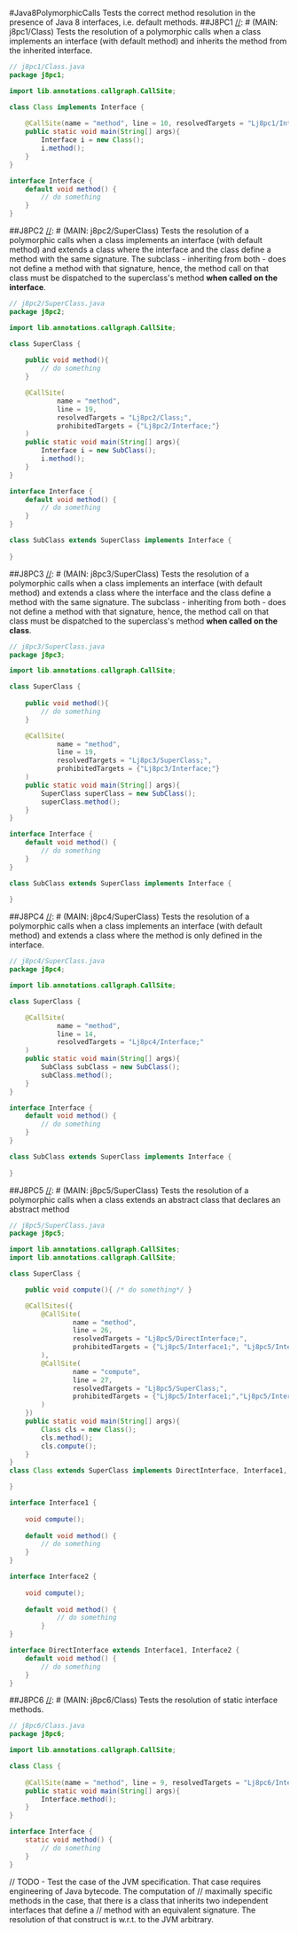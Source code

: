 #Java8PolymorphicCalls
Tests the correct method resolution in the presence of Java 8
interfaces, i.e. default methods.
##J8PC1
[//]: # (MAIN: j8pc1/Class)
Tests the resolution of a polymorphic calls when a class implements an interface (with default method) and 
inherits the method from the inherited interface.
```java
// j8pc1/Class.java
package j8pc1;

import lib.annotations.callgraph.CallSite;

class Class implements Interface {
    
    @CallSite(name = "method", line = 10, resolvedTargets = "Lj8pc1/Interface;")
    public static void main(String[] args){ 
        Interface i = new Class();
        i.method();
    }
}

interface Interface { 
    default void method() {
        // do something
    }
}
```
[//]: # (END)

##J8PC2
[//]: # (MAIN: j8pc2/SuperClass)
Tests the resolution of a polymorphic calls when a class implements an interface (with default method) and extends a class
where the interface and the class define a method with the same signature. The subclass - inheriting from both - does not
define a method with that signature, hence, the method call on that class must be dispatched to the superclass's method **when
called on the interface**. 
```java
// j8pc2/SuperClass.java
package j8pc2;

import lib.annotations.callgraph.CallSite;

class SuperClass {
    
    public void method(){
        // do something
    }

    @CallSite(
            name = "method",
            line = 19,
            resolvedTargets = "Lj8pc2/Class;",
            prohibitedTargets = {"Lj8pc2/Interface;"}
    )
    public static void main(String[] args){ 
        Interface i = new SubClass();
        i.method();
    }
}

interface Interface { 
    default void method() {
        // do something
    }
}

class SubClass extends SuperClass implements Interface {
    
}
```
[//]: # (END)

##J8PC3
[//]: # (MAIN: j8pc3/SuperClass)
Tests the resolution of a polymorphic calls when a class implements an interface (with default method) and extends a class
where the interface and the class define a method with the same signature. The subclass - inheriting from both - does not
define a method with that signature, hence, the method call on that class must be dispatched to the superclass's method **when
called on the class**. 
```java
// j8pc3/SuperClass.java
package j8pc3;

import lib.annotations.callgraph.CallSite;

class SuperClass {
    
    public void method(){
        // do something
    }

    @CallSite(
            name = "method",
            line = 19,
            resolvedTargets = "Lj8pc3/SuperClass;",
            prohibitedTargets = {"Lj8pc3/Interface;"}
    )
    public static void main(String[] args){ 
        SuperClass superClass = new SubClass();
        superClass.method();
    }
}

interface Interface { 
    default void method() {
        // do something
    }
}

class SubClass extends SuperClass implements Interface {
    
}
```
[//]: # (END)

##J8PC4
[//]: # (MAIN: j8pc4/SuperClass)
Tests the resolution of a polymorphic calls when a class implements an interface (with default method) and extends a class
where the method is only defined in the interface.
```java
// j8pc4/SuperClass.java
package j8pc4;

import lib.annotations.callgraph.CallSite;

class SuperClass {

    @CallSite(
            name = "method",
            line = 14,
            resolvedTargets = "Lj8pc4/Interface;"
    )
    public static void main(String[] args){ 
        SubClass subClass = new SubClass();
        subClass.method();
    }
}

interface Interface { 
    default void method() {
        // do something
    }
}

class SubClass extends SuperClass implements Interface {
    
}
```
[//]: # (END)

##J8PC5
[//]: # (MAIN: j8pc5/SuperClass)
Tests the resolution of a polymorphic calls when a class extends an abstract class that declares an abstract method
```java
// j8pc5/SuperClass.java
package j8pc5;

import lib.annotations.callgraph.CallSites;
import lib.annotations.callgraph.CallSite;

class SuperClass {

    public void compute(){ /* do something*/ }

    @CallSites({
        @CallSite(
                name = "method",
                line = 26,
                resolvedTargets = "Lj8pc5/DirectInterface;",
                prohibitedTargets = {"Lj8pc5/Interface1;", "Lj8pc5/Interface2;"}
        ),
        @CallSite(
                name = "compute",
                line = 27,
                resolvedTargets = "Lj8pc5/SuperClass;",
                prohibitedTargets = {"Lj8pc5/Interface1;","Lj8pc5/Interface2;"}
        )
    })
    public static void main(String[] args){ 
        Class cls = new Class();
        cls.method();
        cls.compute();
    }
}
class Class extends SuperClass implements DirectInterface, Interface1, Interface2 {

}

interface Interface1 {
    
    void compute();
    
    default void method() {
        // do something
    }
}

interface Interface2 {
    
    void compute();
    
    default void method() {
            // do something
        }
}

interface DirectInterface extends Interface1, Interface2 { 
    default void method() {
        // do something
    }
}
```
[//]: # (END)

##J8PC6
[//]: # (MAIN: j8pc6/Class)
Tests the resolution of static interface methods.
```java
// j8pc6/Class.java
package j8pc6;

import lib.annotations.callgraph.CallSite;

class Class {
    
    @CallSite(name = "method", line = 9, resolvedTargets = "Lj8pc6/Interface;")
    public static void main(String[] args){ 
        Interface.method();
    }
}

interface Interface { 
    static void method() {
        // do something
    }
}
```
[//]: # (END)

// TODO - Test the case of the JVM specification. That case requires engineering of Java bytecode. The computation of
// maximally specific methods in the case, that there is a class that inherits two independent interfaces that define a
// method with an equivalent signature. The resolution of that construct is w.r.t. to the JVM arbitrary.